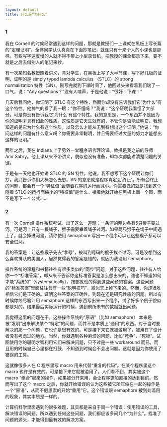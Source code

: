 ```yaml
---
layout: default
title: 什么是“为什么”
---
```



### 1

我在 Cornell 的时候经常遇到这样的问题，那就是教授们一上课就在黑板上写长篇的“定理证明”，全体同学认认真真在下面抄笔记，就连只有十来个人的小课也是那样。有些写字速度慢的人就不得不带上小型录音机，把教授的课全都录下来，要不就是之后去借别人的笔记来抄。


有一次某知名教授照着讲义，背对学生，在黑板上写了大半节课，写下好几板的证明，证明的是 simply typed lambda calculus （STLC）的 strong normalization 特性（SN）。刚写完就到下课时间了，他回过头来看着我们喘了一口气，说：“Any questions？”没有人啃声，于是他说：“很好！下课！”

几天后我问他，你证明了 STLC 有这个特性，然而你却没有告诉我们它“为什么”有这个特性。他神气的看了我一眼：“你不懂吗？”我说：“这个证明我看懂了大部分。可是你没有告诉我它‘为什么’有这个特性。我的意思是，一个东西并不是因为你的证明才具有如此的性质。这性质是它天生就有的，不管你是否能证明它。我想知道的是它为什么有这个性质，以及怎么才能从无到有想出这个证明。”他说：“你问这样的问题有什么意义吗？你需要非常聪明，并且需要经过大量的努力才能想出这样的证明。”


两年之后，我在 Indiana 上了另外一堂程序语言理论课。教授是我之前的导师 Amr     Sabry。他上课从来不带讲义，貌似也没有准备，却每次都能讲清楚问题的关键。

于是有一天他也开始讲 STLC 的 SN 特性。他说，我不想写下这个证明让你们抄，我只告诉你们大概怎么去想。SN 的意思就是程序肯定会‘终止’。所有会终止的问题，都会有一个“特征值”会随着程序的运行而减小。你需要做的就是找到这个随着 STLC 的运行而缩小的“特征值”是什么。接着他就开始在黑板上画一个图，而不是写下一个公式……


### 2

有一次 Cornell 操作系统考试，出了这么一道题：一条河的两边各有5只猴子要过河。可是河上只有一根绳子，猴子需要攀着绳子过河。如果两只猴子在绳子中间遇上了，就会掉进河里。请你使用 semaphore 写出一个程序可以让这些猴子都可以安全过河。

我的答案是：让这些猴子先去“拿号”，被叫到号码的猴子挨个过河。可是没想到这么喜欢排队的美国人，居然觉得我的答案是错的，就因为我没用 semaphore。

操作系统的课程和书籍往往有很多类似的“同步”问题。对于这些问题，往往有人给你一个“标准答案”，却从来不告诉你这标准答案是怎么想出来的。谁也不知道如何才能“系统的”（systematically），按部就班的得到这些问题的答案。这些问题的“标准答案”里面往往含有一些“聪明技巧”，貌似天上掉下来的。然而，你却很难相信它们是正确的。证明这些答案的正确性，到现在还是研究性质的问题。所以有时候你绞尽脑汁用 semaphore 这样的东西写出来一个程序，试了好多个例子貌似都是对的，结果最后实际运行的时候，遇到前所未有的数据就出问题。

我觉得这里的问题在于，这些操作系统的“原语”（比如 semaphore） 本来是被“发明”出来解决某个“特定”的问题，而并不是本质上“通用”的东西。对于当时要解决的那一个问题，它也许是很有效的。可是接下来它就被滥用了，被用在了设计者没有考虑过的地方。当然，你就遇到各种麻烦的问题，比如“竞争”，“死锁”。试图使用你的聪明才智利用它们来解决问题，只不过是一些 workaround 而已，而且用的时候自己心里都在打鼓，不知道到时候会不会出问题。这就是因为你使用了错误的工具。

这就像很多人在 C 程序里写 macro 用来代替“重复的代码”。在某个程序里这个 macro 也许是有效的。可是接下来它就被滥用了。人们看不到，其实被这个 macro “组合”起来的操作，如果被分开来用，会让程序更加直接的达到目的。然而写出了这个 macro 之后，你就开始错误的认为这些被它所压缩在一起的操作是一个“原语”，从而不假思索的开始“重用”它。这个错误跟 semaphore 被到处滥用的现象，其实本质是一样的。


计算机科学里面遇到的很多难题，其实都是来自于同一个错误：使用错误的工具，解决错误的问题。所以遇到任何这些问题，我们都应该多问几个“为什么”。找准了问题的源头，才能得到最有效的解决方案。
